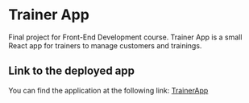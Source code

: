 # Trainer App

Final project for Front-End Development course. Trainer App is a small React app for trainers to manage customers and trainings.

## Link to the deployed app

You can find the application at the following link: [TrainerApp](https://localhost:3000)